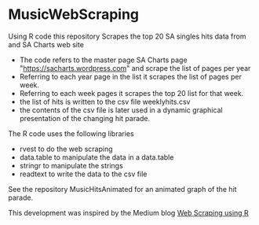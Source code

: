 # MusicWebScraping
Using R code this repository Scrapes the top 20 SA singles hits data from and SA Charts web site
 * The code refers to the master page SA Charts page "https://sacharts.wordpress.com" and scrape the list of pages per year
 * Referring to each year page in the list it scrapes the list of pages per week.
 * Referring to each week pages it scrapes the top 20 list for that week.
 * the list of hits is written to the csv file weeklyhits.csv
 * the contents of the csv file is later used in a dynamic graphical presentation of the changing hit parade.
 
 The R code uses the following libraries
 * rvest to do the web scraping
 * data.table to manipulate the data in a data.table
 * stringr to manipulate the strings
 * readtext to write the data to the csv file

See the repository MusicHitsAnimated for an animated graph of the hit parade.

This development was inspired by the Medium blog [Web Scraping using R](https://medium.com/@gaurang.swarge/web-scraping-using-r-f256da5db50c)
